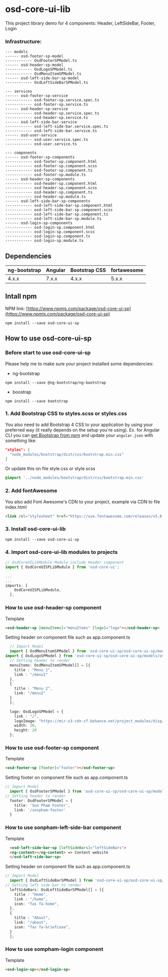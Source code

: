 # osd-core-ui-lib

This project library demo for 4 components: Header, LeftSideBar, Footer, Login

### Infrastructure:

```shell
--- models
------ osd-footer-sp-model
------------ OsdFooterSPModel.ts
------ osd-header-sp-model
------------ OsdLogoSPModel.ts
------------ OsdMenuItemSPModel.ts
------ osd-left-side-bar-sp-model
------------ OsdLeftSideBarSPModel.ts

--- services
------ osd-footer-sp-service
------------ osd-footer-sp.service.spec.ts
------------ osd-footer-sp.service.ts
------ osd-header-sp-service
------------ osd-header-sp.service.spec.ts
------------ osd-header-sp.service.ts
------ osd-left-side-bar-service
------------ osd-left-side-bar.service.spec.ts
------------ osd-left-side-bar.service.ts
------ osd-user-service
------------ osd-user.service.spec.ts
------------ osd-user.service.ts

--- components
------ osd-footer-sp-components
------------ osd-footer-sp.component.html
------------ osd-footer-sp.component.scss
------------ osd-footer-sp.component.ts
------------ osd-footer-sp.module.ts
------ osd-header-sp-components
------------ osd-header-sp.component.html
------------ osd-header-sp.component.scss
------------ osd-header-sp.component.ts
------------ osd-header-sp.module.ts
------ osd-left-side-bar-sp-components
------------ osd-left-side-bar-sp.component.html
------------ osd-left-side-bar-sp.component.scss
------------ osd-left-side-bar-sp.component.ts
------------ osd-left-side-bar-sp.module.ts
------ osd-login-sp-components
------------ osd-login-sp.component.html
------------ osd-login-sp.component.scss
------------ osd-login-sp.component.ts
------------ osd-login-sp.module.ts
```


## Dependencies
| ng-bootstrap | Angular | Bootstrap CSS | fortawesome |
| ------------ | ------- | ------------- | ------------|
| 4.x.x        | 7.x.x   | 4.x.x         | 5.x.x

## Intall npm

NPM link: [https://www.npmjs.com/package/osd-core-ui-sp](https://www.npmjs.com/package/osd-core-ui-sp)

```shell
npm install --save osd-core-ui-sp
```

## How to use osd-core-ui-sp

### Before start to use osd-core-ui-sp
Please help me to make sure your project installed some dependencies:
  - ng-bootstrap
```shell
npm install --save @ng-bootstrap/ng-bootstrap
```
  - boostrap
```shell
npm install --save bootstrap
```


### 1. Add Bootstrap CSS to styles.scss or styles.css
You also need to add Bootstrap 4 CSS to your application by using your preferred way (it really depends on the setup you're using). Ex. for Angular CLI you can [get Bootstrap from npm](https://www.npmjs.com/package/bootstrap) and update your `angular.json` with something like:

```json
"styles": [
  "node_modules/bootstrap/dist/css/bootstrap.min.css"
]
```

Or update this on file style.css or style.scss

```scss
@import '../node_modules/bootstrap/dist/css/bootstrap.min.css'
```
### 2. Add fontAwesome
You also add Font Awesome's CDN to your project, example via CDN to file index.html

```html
<link rel="stylesheet" href="https://use.fontawesome.com/releases/v5.8.1/css/all.css" integrity="sha384-50oBUHEmvpQ+1lW4y57PTFmhCaXp0ML5d60M1M7uH2+nqUivzIebhndOJK28anvf" crossorigin="anonymous">
```
### 3. Install osd-core-ui-lib

```shell
npm install --save osd-core-ui-sp
```

### 4. Import osd-core-ui-lib modules to projects

```ts
// OsdCoreUILibModule Module include Header component
import { OsdCoreUISPLibModule } from 'osd-core-ui';

...
...
imports: [
    OsdCoreUISPLibModule,
  ],
```

### How to use osd-header-sp component

  Template
```html
<osd-header-sp [menuItems]="menuItems" [logo]="logo"></osd-header-sp>
```
 Setting header on component file such as app.component.ts
```ts
  // Import Model
  import { OsdMenuItemSPModel } from 'osd-core-ui-sp/osd-core-ui-sp/models/osd-header-sp-model/OsdMenuItemSPModel';
import { OsdLogoSPModel } from 'osd-core-ui-sp/osd-core-ui-sp/models/osd-header-sp-model/OsdLogoSPModel';
  // Setting header to render
  menuItems: OsdMenuItemSPModel[] = [{
    title : "Menu 1",
    link : "/menu1"
  },
  {
    title : "Menu 2",
    link: "/menu2"
  }
  ];

  logo: OsdLogoSPModel = {
    link : "/",
    logoImage: "https://mir-s3-cdn-cf.behance.net/project_modules/disp/8d2f6247619371.587fc4b8c063b.png",
    width: 20,
    height: 20
  };

```

### How to use osd-footer-sp component

  
  Template
```html
<osd-footer-sp [footer]="footer"></osd-footer-sp>
```
 Setting footer on component file such as app.component.ts
```ts
// Import Model
  import { OsdFooterSPModel } from 'osd-core-ui-sp/osd-core-ui-sp/models/osd-footer-sp-model/OsdFooterSPModel';
// Setting header to render
  footer: OsdFooterSPModel = {
    title: 'Son Pham Footer',
    link: '/sonpham-footer'
  }

```

### How to use sonpham-left-side-bar component

  Template
```html
  <osd-left-side-bar-sp [leftSideBars]="leftSideBars">
  <ng-content></ng-content> => Content website
  </osd-left-side-bar-sp>
```
 Setting header on component file such as app.component.ts
```ts
// Import Model
  import { OsdLeftSideBarSPModel } from 'osd-core-ui-sp/osd-core-ui-sp/models/osd-left-side-bar-sp-model/OsdLeftSideBarSPModel';
// Setting left side bar to render
  leftSideBars: OsdLeftSideBarSPModel[] = [{
    title : "Home",
    link : "/home",
    icon: "fas fa-home",
  },
  {
    title : "About",
    link: "/about",
    icon: "fas fa-briefcase",
  }
  ];
```

### How to use sompham-login component

  Template
```html
<osd-login-sp></osd-login-sp>
```